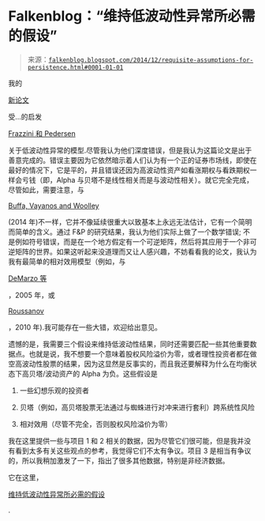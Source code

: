 <!--yml

类别：未分类

日期：2024 年 5 月 12 日 20:01:04

-->

# Falkenblog：“维持低波动性异常所必需的假设”

> 来源：[`falkenblog.blogspot.com/2014/12/requisite-assumptions-for-persistence.html#0001-01-01`](http://falkenblog.blogspot.com/2014/12/requisite-assumptions-for-persistence.html#0001-01-01)

我的

[新论文](http://papers.ssrn.com/sol3/papers.cfm?abstract_id=2537050)

受...的启发

[Frazzini 和 Pedersen](http://papers.ssrn.com/sol3/papers.cfm?abstract_id=2049939)

关于低波动性异常的模型.尽管我认为他们深度错误，但是我认为这篇论文是出于善意完成的。错误主要因为它依然暗示着人们认为有一个正的证券市场线，即使在最好的情况下，它是平的，并且错误还因为高波动性资产如看涨期权与看跌期权一样会亏钱（即，Alpha 与贝塔不是线性相关而是与波动性相关）。就它完全完成，尽管如此，需要注意，与

[Buffa, Vayanos and Woolley](http://papers.ssrn.com/sol3/papers.cfm?abstract_id=2492529)

(2014 年)不一样，它并不像延续很重大以致基本上永远无法估计，它有一个简明而简单的含义。通过 F&P 的研究结果，我认为他们实际上做了一个数学错误; 不是例如符号错误，而是在一个地方假定有一个可逆矩阵，然后将其应用于一个非可逆矩阵的世界。如果这听起来没道理而又让人感兴趣，不妨看看我的论文，我认为我有最简单的相对效用模型（例如，与

[DeMarzo 等](http://papers.ssrn.com/sol3/papers.cfm?abstract_id=863124)

，2005 年，或

[Roussanov](http://papers.ssrn.com/sol3/papers.cfm?abstract_id=1142122)

，2010 年).我可能存在一些大错，欢迎给出意见。

遗憾的是，我需要三个假设来维持低波动性结果，同时还需要匹配一些其他重要数据点。也就是说，我不想要一个意味着股权风险溢价为零，或者理性投资者都在做空高波动性股票的结果，因为这显然是反事实的，而且我还要解释为什么在均衡状态下高贝塔/波动资产的 Alpha 为负。这些假设是

1.  一些幻想乐观的投资者

1.  贝塔（例如，高贝塔股票无法通过与蜘蛛进行对冲来进行套利）跨系统性风险

1.  相对效用（尽管不完全，否则股权风险溢价为零）

我在这里提供一些与项目 1 和 2 相关的数据，因为尽管它们很可能，但是我并没有看到太多有关这些观点的参考，我觉得它们不太有争议。项目 3 是相当有争议的，所以我稍加激发了一下，指出了很多其他数据，特别是非经济数据。

它在这里，

[维持低波动性异常所必需的假设](http://papers.ssrn.com/sol3/papers.cfm?abstract_id=2537050)

.
